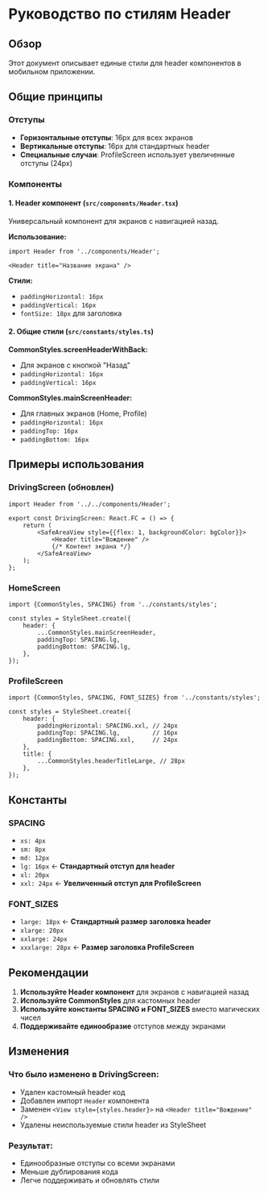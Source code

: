 # Руководство по стилям Header

## Обзор
Этот документ описывает единые стили для header компонентов в мобильном приложении.

## Общие принципы

### Отступы
- **Горизонтальные отступы**: 16px для всех экранов
- **Вертикальные отступы**: 16px для стандартных header
- **Специальные случаи**: ProfileScreen использует увеличенные отступы (24px)

### Компоненты

#### 1. Header компонент (`src/components/Header.tsx`)
Универсальный компонент для экранов с навигацией назад.

**Использование:**
```tsx
import Header from '../components/Header';

<Header title="Название экрана" />
```

**Стили:**
- `paddingHorizontal: 16px`
- `paddingVertical: 16px`
- `fontSize: 18px` для заголовка

#### 2. Общие стили (`src/constants/styles.ts`)

**CommonStyles.screenHeaderWithBack:**
- Для экранов с кнопкой "Назад"
- `paddingHorizontal: 16px`
- `paddingVertical: 16px`

**CommonStyles.mainScreenHeader:**
- Для главных экранов (Home, Profile)
- `paddingHorizontal: 16px`
- `paddingTop: 16px`
- `paddingBottom: 16px`

## Примеры использования

### DrivingScreen (обновлен)
```tsx
import Header from '../../components/Header';

export const DrivingScreen: React.FC = () => {
    return (
        <SafeAreaView style={{flex: 1, backgroundColor: bgColor}}>
            <Header title="Вождение" />
            {/* Контент экрана */}
        </SafeAreaView>
    );
};
```

### HomeScreen
```tsx
import {CommonStyles, SPACING} from '../constants/styles';

const styles = StyleSheet.create({
    header: {
        ...CommonStyles.mainScreenHeader,
        paddingTop: SPACING.lg,
        paddingBottom: SPACING.lg,
    },
});
```

### ProfileScreen
```tsx
import {CommonStyles, SPACING, FONT_SIZES} from '../constants/styles';

const styles = StyleSheet.create({
    header: {
        paddingHorizontal: SPACING.xxl, // 24px
        paddingTop: SPACING.lg,         // 16px
        paddingBottom: SPACING.xxl,     // 24px
    },
    title: {
        ...CommonStyles.headerTitleLarge, // 28px
    },
});
```

## Константы

### SPACING
- `xs: 4px`
- `sm: 8px`
- `md: 12px`
- `lg: 16px` ← **Стандартный отступ для header**
- `xl: 20px`
- `xxl: 24px` ← **Увеличенный отступ для ProfileScreen**

### FONT_SIZES
- `large: 18px` ← **Стандартный размер заголовка header**
- `xlarge: 20px`
- `xxlarge: 24px`
- `xxxlarge: 28px` ← **Размер заголовка ProfileScreen**

## Рекомендации

1. **Используйте Header компонент** для экранов с навигацией назад
2. **Используйте CommonStyles** для кастомных header
3. **Используйте константы SPACING и FONT_SIZES** вместо магических чисел
4. **Поддерживайте единообразие** отступов между экранами

## Изменения

### Что было изменено в DrivingScreen:
- Удален кастомный header код
- Добавлен импорт `Header` компонента
- Заменен `<View style={styles.header}>` на `<Header title="Вождение" />`
- Удалены неиспользуемые стили header из StyleSheet

### Результат:
- Единообразные отступы со всеми экранами
- Меньше дублирования кода
- Легче поддерживать и обновлять стили
